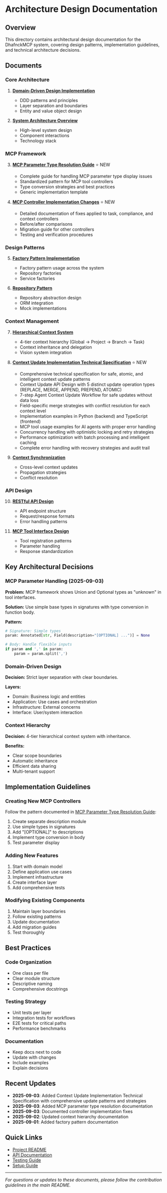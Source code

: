 # Architecture Design Documentation

## Overview

This directory contains architectural design documentation for the DhafnckMCP system, covering design patterns, implementation guidelines, and technical architecture decisions.

## Documents

### Core Architecture

1. **[Domain-Driven Design Implementation](./ddd-architecture.md)**
   - DDD patterns and principles
   - Layer separation and boundaries
   - Entity and value object design

2. **[System Architecture Overview](./system-architecture.md)**
   - High-level system design
   - Component interactions
   - Technology stack

### MCP Framework

3. **[MCP Parameter Type Resolution Guide](./mcp-parameter-type-resolution-guide.md)** ⭐ NEW
   - Complete guide for handling MCP parameter type display issues
   - Standardized pattern for MCP tool controllers
   - Type conversion strategies and best practices
   - Generic implementation template

4. **[MCP Controller Implementation Changes](./mcp-controller-implementation-changes.md)** ⭐ NEW
   - Detailed documentation of fixes applied to task, compliance, and context controllers
   - Before/after comparisons
   - Migration guide for other controllers
   - Testing and verification procedures

### Design Patterns

5. **[Factory Pattern Implementation](./factory-pattern.md)**
   - Factory pattern usage across the system
   - Repository factories
   - Service factories

6. **[Repository Pattern](./repository-pattern.md)**
   - Repository abstraction design
   - ORM integration
   - Mock implementations

### Context Management

7. **[Hierarchical Context System](./hierarchical-context.md)**
   - 4-tier context hierarchy (Global → Project → Branch → Task)
   - Context inheritance and delegation
   - Vision system integration

8. **[Context Update Implementation Technical Specification](./CONTEXT_UPDATE_IMPLEMENTATION.md)** ⭐ NEW
   - Comprehensive technical specification for safe, atomic, and intelligent context update patterns
   - Context Update API Design with 5 distinct update operation types (REPLACE, MERGE, APPEND, PREPEND, ATOMIC)
   - 7-step Agent Context Update Workflow for safe updates without data loss
   - Field-specific merge strategies with conflict resolution for each context level
   - Implementation examples in Python (backend) and TypeScript (frontend)
   - MCP tool usage examples for AI agents with proper error handling
   - Concurrency handling with optimistic locking and retry strategies
   - Performance optimization with batch processing and intelligent caching
   - Complete error handling with recovery strategies and audit trail

9. **[Context Synchronization](./context-synchronization.md)**
   - Cross-level context updates
   - Propagation strategies
   - Conflict resolution

### API Design

10. **[RESTful API Design](./restful-api.md)**
    - API endpoint structure
    - Request/response formats
    - Error handling patterns

11. **[MCP Tool Interface Design](./mcp-tool-interface.md)**
    - Tool registration patterns
    - Parameter handling
    - Response standardization

## Key Architectural Decisions

### MCP Parameter Handling (2025-09-03)

**Problem:** MCP framework shows Union and Optional types as "unknown" in tool interfaces.

**Solution:** Use simple base types in signatures with type conversion in function body.

**Pattern:**
```python
# Signature: Simple types
param: Annotated[str, Field(description="[OPTIONAL] ...")] = None

# Body: Handle flexible inputs
if param and ',' in param:
    param = param.split(',')
```

### Domain-Driven Design

**Decision:** Strict layer separation with clear boundaries.

**Layers:**
- Domain: Business logic and entities
- Application: Use cases and orchestration
- Infrastructure: External concerns
- Interface: User/system interaction

### Context Hierarchy

**Decision:** 4-tier hierarchical context system with inheritance.

**Benefits:**
- Clear scope boundaries
- Automatic inheritance
- Efficient data sharing
- Multi-tenant support

## Implementation Guidelines

### Creating New MCP Controllers

Follow the pattern documented in [MCP Parameter Type Resolution Guide](./mcp-parameter-type-resolution-guide.md):

1. Create separate description module
2. Use simple types in signatures
3. Add "[OPTIONAL]" to descriptions
4. Implement type conversion in body
5. Test parameter display

### Adding New Features

1. Start with domain model
2. Define application use cases
3. Implement infrastructure
4. Create interface layer
5. Add comprehensive tests

### Modifying Existing Components

1. Maintain layer boundaries
2. Follow existing patterns
3. Update documentation
4. Add migration guides
5. Test thoroughly

## Best Practices

### Code Organization
- One class per file
- Clear module structure
- Descriptive naming
- Comprehensive docstrings

### Testing Strategy
- Unit tests per layer
- Integration tests for workflows
- E2E tests for critical paths
- Performance benchmarks

### Documentation
- Keep docs next to code
- Update with changes
- Include examples
- Explain decisions

## Recent Updates

- **2025-09-03**: Added Context Update Implementation Technical Specification with comprehensive update patterns and strategies
- **2025-09-03**: Added MCP parameter type resolution documentation
- **2025-09-03**: Documented controller implementation fixes
- **2025-09-02**: Updated context hierarchy documentation
- **2025-09-01**: Added factory pattern documentation

## Quick Links

- [Project README](../../README.md)
- [API Documentation](../api-integration/index.md)
- [Testing Guide](../testing-qa/index.md)
- [Setup Guide](../setup-guides/index.md)

---

*For questions or updates to these documents, please follow the contribution guidelines in the main README.*